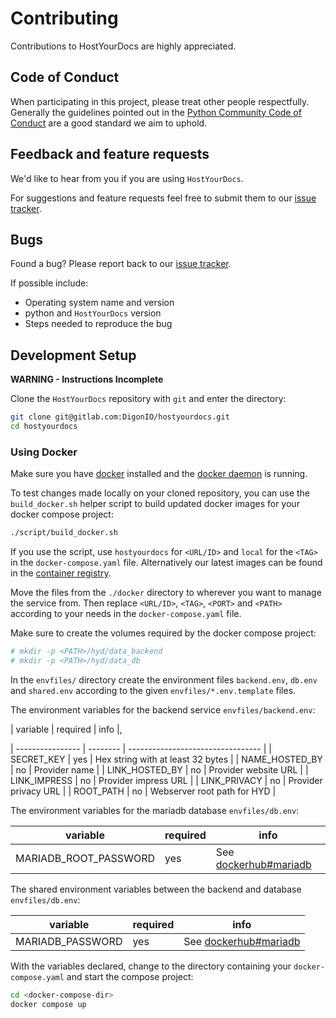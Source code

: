 # Contributing

Contributions to HostYourDocs are highly appreciated.

## Code of Conduct

When participating in this project, please treat other people respectfully.
Generally the guidelines pointed out in the
[Python Community Code of Conduct](https://www.python.org/psf/conduct/)
are a good standard we aim to uphold.

## Feedback and feature requests

We'd like to hear from you if you are using `HostYourDocs`.

For suggestions and feature requests feel free to submit them to our
[issue tracker](https://gitlab.com/DigonIO/hostyourdocs/-/issues).

## Bugs

Found a bug? Please report back to our
[issue tracker](https://gitlab.com/DigonIO/hostyourdocs/-/issues).

If possible include:

* Operating system name and version
* python and `HostYourDocs` version
* Steps needed to reproduce the bug

## Development Setup

**WARNING - Instructions Incomplete**

Clone the `HostYourDocs` repository with `git` and enter the directory:

```bash
git clone git@gitlab.com:DigonIO/hostyourdocs.git
cd hostyourdocs
```

### Using Docker

Make sure you have [docker](https://www.docker.com/) installed and the
[docker daemon](https://docs.docker.com/get-started/overview/) is running.

To test changes made locally on your cloned repository, you can use the `build_docker.sh`
helper script to build updated docker images for your docker compose project:

```bash
./script/build_docker.sh
```

If you use the script, use `hostyourdocs` for `<URL/ID>` and `local` for the `<TAG>`
in the `docker-compose.yaml` file. Alternatively our latest images can be found in the
[container registry](https://gitlab.com/DigonIO/hostyourdocs/container_registry/3759011).

Move the files from the `./docker` directory to wherever you want to manage the service from.
Then replace `<URL/ID>`, `<TAG>`, `<PORT>` and `<PATH>` according to your needs in the
`docker-compose.yaml` file.

Make sure to create the volumes required by the docker compose project:

```bash
# mkdir -p <PATH>/hyd/data_backend
# mkdir -p <PATH>/hyd/data_db
```

In the `envfiles/` directory create the environment files `backend.env`, `db.env`
and `shared.env` according to the given `envfiles/*.env.template` files.

The environment variables for the backend service `envfiles/backend.env`:

| variable         | required | info                              |,

| ---------------- | -------- | --------------------------------- |
| SECRET_KEY       | yes      | Hex string with at least 32 bytes |
| NAME_HOSTED_BY   | no       | Provider name                     |
| LINK_HOSTED_BY   | no       | Provider website URL              |
| LINK_IMPRESS     | no       | Provider impress URL              |
| LINK_PRIVACY     | no       | Provider privacy URL              |
| ROOT_PATH        | no       | Webserver root path for HYD       |

The environment variables for the mariadb database `envfiles/db.env`:

| variable              | required | info                                                      |
| --------------------- | -------- | --------------------------------------------------------- |
| MARIADB_ROOT_PASSWORD | yes      | See [dockerhub#mariadb](https://hub.docker.com/_/mariadb) |

The shared environment variables between the backend and database `envfiles/db.env`:

| variable              | required | info                                                      |
| --------------------- | -------- | --------------------------------------------------------- |
| MARIADB_PASSWORD      | yes      | See [dockerhub#mariadb](https://hub.docker.com/_/mariadb) |

With the variables declared, change to the directory containing your `docker-compose.yaml` and
start the compose project:

```bash
cd <docker-compose-dir>
docker compose up
```
